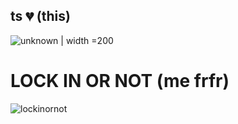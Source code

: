 ## ts 💔 (this)
![unknown](https://github.com/user-attachments/assets/348b0abe-77db-4add-a0c2-4c680f4b3cd9) | width =200
# LOCK IN OR NOT (me frfr)
![lockinornot](https://github.com/user-attachments/assets/fa935207-1d9d-476f-910f-850783e2a858)


<!--
**ItsAlexFS/ItsAlexFS** is a ✨ _special_ ✨ repository because its `README.md` (this file) appears on your GitHub profile.

Here are some ideas to get you started:

- 🔭 I’m currently working on ...
- 🌱 I’m currently learning ...![Uploading unknown.png…]()

- 👯 I’m looking to collaborate on ...
- 🤔 I’m looking for help with ...
- 💬 Ask me about ...
- 📫 How to reach me: ...
- 😄 Pronouns: ...
- ⚡ Fun fact: ...
-->
